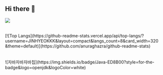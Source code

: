 ## Hi there 👋
<img src="https://capsule-render.vercel.app/api?type=rect&color=000000&height=200&section=header&text=Hello!&fontSize=70&fontColor=FF69B4&desc=I%20do%20:)&descAlignY=50&descAlign=50&descSize=20&fontAlignY=35&fontAlign=35" />
<br>
<br>
<br>
[![Top Langs](https://github-readme-stats.vercel.app/api/top-langs/?username=JINHYEOKKK&layout=compact&langs_count=8&card_width=320&theme=default)](https://github.com/anuraghazra/github-readme-stats)

<!--
**JINHYEOKKK/JINHYEOKKK** is a ✨ _special_ ✨ repository because its `README.md` (this file) appears on your GitHub profile.

Here are some ideas to get you started:

- 🔭 I’m currently working on ...
- 🌱 I’m currently learning ...
- 👯 I’m looking to collaborate on ...
- 🤔 I’m looking for help with ...
- 💬 Ask me about ...
- 📫 How to reach me: ...
- 😄 Pronouns: ...
- ⚡ Fun fact: ...
-->
<br>
<br>
<br>
![자바자바자바칩](https://img.shields.io/badge/Java-ED8B00?style=for-the-badge&logo=openjdk&logoColor=white)

